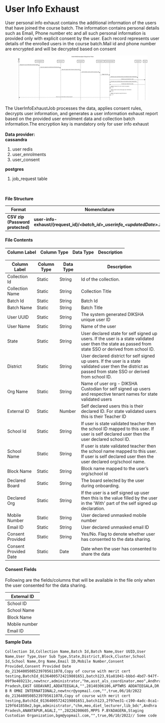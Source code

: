 # User Info Exhaust

User personal info exhaust contains the additional information of the users that have joined the course batch. The information contains personal details such as Email, Phone number etc and all such personal information is provided only with explicit consent by the user. Each record represents user details of the enrolled users in the course batch.Mail id and phone number are encrypted and will be decrypted based on consent

<figure><img src="../../../../../.gitbook/assets/userinfo exhaust.png" alt=""><figcaption></figcaption></figure>

The UserInfoExhaustJob processes the data, applies consent rules, decrypts user information, and generates a user information exhaust report based on the provided user enrolment data and collection batch information.The encryption key is mandatory only for user info exhaust\
\
**Data provider:**\
**cassandra**

1. user redis
2. user\_enrolments
3. user\_consent

**postgres**

1. job\_request table

\
\
**File Structure**

| **Format**                       | **Nomenclature**                                                                     | **Example**                                                  |
| -------------------------------- | ------------------------------------------------------------------------------------ | ------------------------------------------------------------ |
| **CSV zip (Password protected)** | **user-info-exhaust/{request\_id}/**_**\<batch\_id>\_userinfo\_\<updatedDate>.zip**_ | _**do\_1130264512015646721166\_userinfo\_26\_08\_2020.zip**_ |

#### File Contents <a href="#file-contents.1" id="file-contents.1"></a>

| **Column Label** | **Column Type** | **Data Type** | **Description** |
| ---------------- | --------------- | ------------- | --------------- |

| **Column Label**      | **Column Type** | **Data Type** | **Description**                                                                                                                                              |
| --------------------- | --------------- | ------------- | ------------------------------------------------------------------------------------------------------------------------------------------------------------ |
| Collection Id         | Static          | String        | Id of the collection.                                                                                                                                        |
| Collection Name       | Static          | String        | Collection Title                                                                                                                                             |
| Batch Id              | Static          | String        | Batch Id                                                                                                                                                     |
| Batch Name            | Static          | String        | Batch Title                                                                                                                                                  |
| User UUID             | Static          | String        | The system generated DIKSHA unique user ID                                                                                                                   |
| User Name             | Static          | String        | Name of the user                                                                                                                                             |
| State                 | Static          | String        | User declared state for self signed up users. If the user is a state validated user then the state as passed from state SSO or derived from school ID.       |
| District              | Static          | String        | User declared district for self signed up users. If the user is a state validated user then the district as passed from state SSO or derived from school ID. |
| Org Name              | Static          | String        | Name of user org - DIKSHA Custodian for self signed up users and respective tenant names for state validated users                                           |
| External ID           | Static          | Number        | Self declared users this is their declared ID. For state validated users this is their Teacher ID                                                            |
| School Id             | Static          | String        | If user is state validated teacher then the school ID mapped to this user. If user is self declared user then the user declared school ID.                   |
| School Name           | Static          | String        | If user is state validated teacher then the school name mapped to this user. If user is self declared user then the user declared org/school name.           |
| Block Name            | Static          | String        | Block name mapped to the user’s org/school id                                                                                                                |
| Declared Board        | Static          | String        | The board selected by the user during onboarding.                                                                                                            |
| Declared Org          | Static          | String        | If the user is a self signed up user then this is the value filled by the user in the 'With' part of the self signed up declaration.                         |
| Mobile Number         | Static          | String        | User declared unmasked mobile number                                                                                                                         |
| Email ID              | Static          | String        | User declared unmasked email ID                                                                                                                              |
| Consent Provided      | Static          | String        | Yes/No. Flag to denote whether user has consented to the data sharing.                                                                                       |
| Consent Provided Date | Static          | Date          | Date when the user has consented to share the data                                                                                                           |

#### Consent Fields <a href="#consent-fields" id="consent-fields"></a>

Following are the fields/columns that will be available in the file only when the user consented for the data sharing.

| External ID   |
| ------------- |
| School ID     |
| School Name   |
| Block Name    |
| Mobile number |
| Email ID      |

**Sample Data**

```csv
Collection Id,Collection Name,Batch Id,Batch Name,User UUID,User Name,User Type,User Sub Type,State,District,Block,Cluster,School Id,School Name,Org Name,Email ID,Mobile Number,Consent Provided,Consent Provided Date
do_21364005085239705611078,Copy of course with merit cert testing,BatchId_01364005724219801651,batch123,91a81041-bbbd-4bd7-947f-09f9e469213c,newtncr,administrator,"hm,asst_als_coordinator,meo",Andhra Pradesh,EAST GODAVARI,ADDATEEGALA,"",28140306106,APTWRS ADDATEEGALA,DR B R OMNI INTERNATIONAL2,newtncr@yopmail.com,"",true,06/10/2022
do_21364005085239705611078,Copy of course with merit cert testing,BatchId_01364005724219801651,batch123,2f97ee31-c190-4adc-8ca1-129f641858e2,bgm,administrator,"chm,meo,diet_lecturer,lib_bdc",Andhra Pradesh,ANANTAPUR,AGALI,"",28226200605,MPPS P.BYADAGERA,Staging Custodian Organization,bgm@yopmail.com,"",true,06/10/2022// Some code
```
